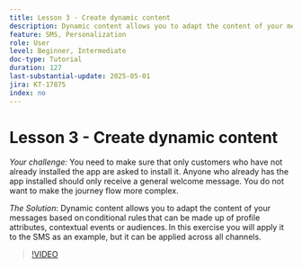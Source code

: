 ```yaml
---
title: Lesson 3 - Create dynamic content
description: Dynamic content allows you to adapt the content of your messages based on conditional rules that can be made up of profile attributes, contextual events or audiences. In this exercise you will apply it to the SMS, as an example, but it can be applied across all channels.
feature: SMS, Personalization
role: User
level: Beginner, Intermediate
doc-type: Tutorial
duration: 127
last-substantial-update: 2025-05-01
jira: KT-17875
index: no
---
```


# Lesson 3 - Create dynamic content

*Your challenge:* You need to make sure that only customers who have not already installed the app are asked to install it. Anyone who already has the app installed should only receive a general welcome message. You do not want to make the journey flow more complex. 

*The Solution*: Dynamic content allows you to adapt the content of your messages based on conditional rules that can be made up of profile attributes, contextual events or audiences. In this exercise you will apply it to the SMS as an example, but it can be applied across all channels.

>[!VIDEO](https://video.tv.adobe.com/v/3457913/?learn=on&enablevpops)
